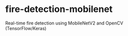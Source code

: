 # fire-detection-mobilenet
Real-time fire detection using MobileNetV2 and OpenCV (TensorFlow/Keras)
